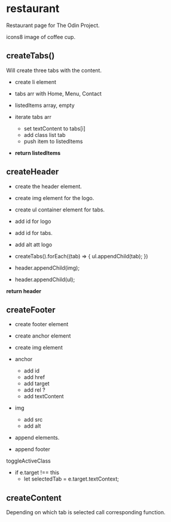 # restaurant

Restaurant page for The Odin Project.

icons8
image of coffee cup.

## createTabs()

Will create three tabs with the content.

- create li element
- tabs arr with Home, Menu, Contact
- listedItems array, empty
- iterate tabs arr

  - set textContent to tabs[i]
  - add class list tab
  - push item to listedItems

- **return listedItems**

## createHeader

- create the header element.
- create img element for the logo.
- create ul container element for tabs.

- add id for logo
- add id for tabs.
- add alt att logo

- createTabs().forEach((tab) => {
  ul.appendChild(tab);
  })

- header.appendChild(img);
- header.appendChild(ul);

**return header**

## createFooter

- create footer element
- create anchor element
- create img element

- anchor

  - add id
  - add href
  - add target
  - add rel ?
  - add textContent

- img

  - add src
  - add alt

- append elements.
- append footer

toggleActiveClass

- if e.target !== this
  - let selectedTab = e.target.textContext;

## createContent

Depending on which tab is selected call corresponding function.
